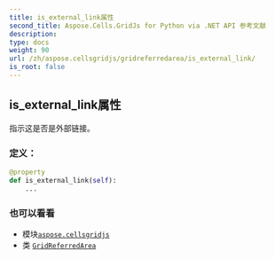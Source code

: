 ```yaml
---
title: is_external_link属性
second_title: Aspose.Cells.GridJs for Python via .NET API 参考文献
description:
type: docs
weight: 90
url: /zh/aspose.cellsgridjs/gridreferredarea/is_external_link/
is_root: false
---
```

## is_external_link属性


指示这是否是外部链接。
### 定义：
```python
@property
def is_external_link(self):
    ...
```

### 也可以看看
* 模块[`aspose.cellsgridjs`](../../)
* 类 [`GridReferredArea`](/cells/python-net/zh/aspose.cellsgridjs/gridreferredarea)
